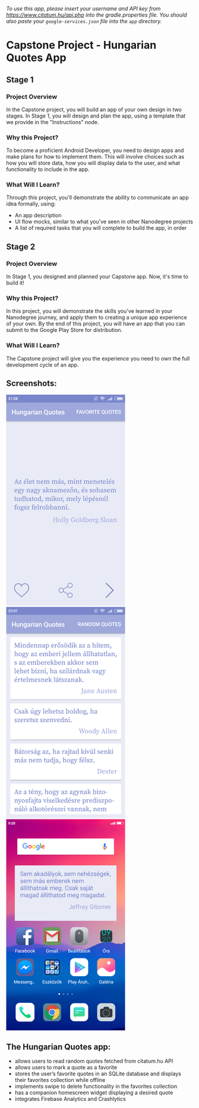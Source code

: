 *To use this app, please insert your username and API key from https://www.citatum.hu/api.php into the gradle.properties file.
You should also paste your `google-services.json` file into the `app` directory.*

# Capstone Project - Hungarian Quotes App

## Stage 1

### Project Overview

In the Capstone project, you will build an app of your own design in two stages. In Stage 1, you will design and plan the app, using a template that we provide in the "Instructions" node.

### Why this Project?

To become a proficient Android Developer, you need to design apps and make plans for how to implement them. This will involve choices such as how you will store data, how you will display data to the user, and what functionality to include in the app.

### What Will I Learn?

Through this project, you'll demonstrate the ability to communicate an app idea formally, using:

- An app description
- UI flow mocks, similar to what you've seen in other Nanodegree projects
- A list of required tasks that you will complete to build the app, in order

## Stage 2

### Project Overview

In Stage 1, you designed and planned your Capstone app. Now, it's time to build it!

### Why this Project?

In this project, you will demonstrate the skills you've learned in your Nanodegree journey, and apply them to creating a unique app experience of your own. By the end of this project, you will have an app that you can submit to the Google Play Store for distribution.

### What Will I Learn?

The Capstone project will give you the experience you need to own the full development cycle of an app.

## Screenshots:

![screenshot](screenshots/screenshot_2018-06-22-21-58-30.png?raw=true)
![screenshot](screenshots/screenshot_2018-06-22-22-01-17.png?raw=true)
![screenshot](screenshots/screenshot_2018-06-25-09-20-05.png?raw=true)

## The Hungarian Quotes app:
-	allows users to read random quotes fetched from citatum.hu API
-	allows users to mark a quote as a favorite
-	stores the user’s favorite quotes in an SQLite database and displays their favorites collection while offline
-	implements swipe to delete functionality in the favorites collection
-	has a companion homescreen widget displaying a desired quote
-	integrates Firebase Analytics and Crashlytics
